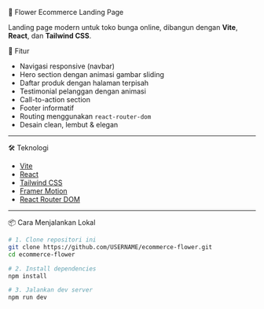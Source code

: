 🌸 Flower Ecommerce Landing Page

Landing page modern untuk toko bunga online, dibangun dengan **Vite**, **React**, dan **Tailwind CSS**.


🚀 Fitur

- Navigasi responsive (navbar)
- Hero section dengan animasi gambar sliding
- Daftar produk dengan halaman terpisah
- Testimonial pelanggan dengan animasi
- Call-to-action section
- Footer informatif
- Routing menggunakan `react-router-dom`
- Desain clean, lembut & elegan

---

🛠️ Teknologi

- [Vite](https://vitejs.dev/)
- [React](https://reactjs.org/)
- [Tailwind CSS](https://tailwindcss.com/)
- [Framer Motion](https://www.framer.com/motion/)
- [React Router DOM](https://reactrouter.com/)

---

📦 Cara Menjalankan Lokal

```bash
# 1. Clone repositori ini
git clone https://github.com/USERNAME/ecommerce-flower.git
cd ecommerce-flower

# 2. Install dependencies
npm install

# 3. Jalankan dev server
npm run dev
```
